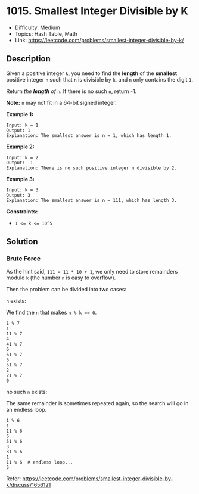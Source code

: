 # 1015. Smallest Integer Divisible by K

- Difficulty: Medium
- Topics: Hash Table, Math
- Link: https://leetcode.com/problems/smallest-integer-divisible-by-k/

## Description

Given a positive integer `k`, you need to find the **length** of the **smallest** positive integer `n` such that `n` is divisible by `k`, and `n` only contains the digit `1`.

Return _the **length** of_ `n`. If there is no such `n`, return -1.

**Note:** `n` may not fit in a 64-bit signed integer.

**Example 1:**

```
Input: k = 1
Output: 1
Explanation: The smallest answer is n = 1, which has length 1.
```

**Example 2:**

```
Input: k = 2
Output: -1
Explanation: There is no such positive integer n divisible by 2.
```

**Example 3:**

```
Input: k = 3
Output: 3
Explanation: The smallest answer is n = 111, which has length 3.
```

**Constraints:**

- `1 <= k <= 10^5`

## Solution

### Brute Force

As the hint said, `111 = 11 * 10 + 1`, we only need to store remainders modulo `k` (the number `n` is easy to overflow).

Then the problem can be divided into two cases:

`n` exists:

We find the `n` that makes `n % k == 0`.

```shell
1 % 7
1
11 % 7
4
41 % 7
6
61 % 7
5
51 % 7
2
21 % 7
0
```

no such `n` exists:

The same remainder is sometimes repeated again, so the search will go in an endless loop.

```shell
1 % 6
1
11 % 6
5
51 % 6
3
31 % 6
1
11 % 6  # endless loop...
5
```

Refer: https://leetcode.com/problems/smallest-integer-divisible-by-k/discuss/1656121
